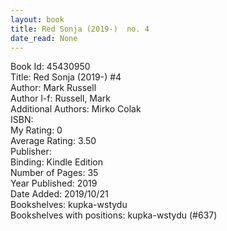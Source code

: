 ```yaml
---
layout: book
title: Red Sonja (2019-)  no. 4
date_read: None
---
```


Book Id: 45430950<br />
Title: Red Sonja (2019-) #4<br />
Author: Mark   Russell<br />
Author l-f: Russell, Mark<br />
Additional Authors: Mirko Colak<br />
ISBN: <br />
My Rating: 0<br />
Average Rating: 3.50<br />
Publisher: <br />
Binding: Kindle Edition<br />
Number of Pages: 35<br />
Year Published: 2019<br />
Date Added: 2019/10/21<br />
Bookshelves: kupka-wstydu<br />
Bookshelves with positions: kupka-wstydu (#637)<br />

